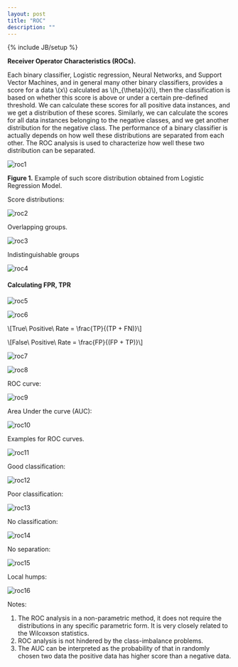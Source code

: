 ```yaml
---
layout: post
title: "ROC"
description: ""
---
```

{% include JB/setup %}


**Receiver Operator Characteristics (ROCs).**

Each binary classifier, Logistic regression, Neural Networks, and Support Vector Machines, and in general many other binary classifiers, provides a score for a data \\(x\\) calculated as \\(h_{\theta}(x)\\), then the classification is based on whether this score is above or under a certain pre-defined threshold. 
We can calculate these scores for all positive data instances, and we get a distribution of these scores. Similarly, we can calculate the scores for all data instances belonging to the negative classes, and we get another distribution for the negative class. 
The performance of a binary classifier is actually depends on how well these distributions are separated from each other. The ROC analysis is used to characterize how well these two distribution can be separated.

![roc1](./images/roc1.png)

**Figure 1.** Example of such score distribution obtained from Logistic Regression Model.

Score distributions:

![roc2](./images/roc2.png)

Overlapping groups.

![roc3](./images/roc3.png)

Indistinguishable groups

![roc4](./images/roc4.png)



#### Calculating FPR, TPR

![roc5](./images/roc5.png)

![roc6](./images/roc6.png)


\\[True\ Positive\ Rate = \frac{TP}{(TP + FN)}\\]

\\[False\ Positive\ Rate = \frac{FP}{(FP + TP)}\\]

![roc7](./images/roc7.png)

![roc8](./images/roc8.png)

ROC curve:

![roc9](./images/roc9.png)

Area Under the curve (AUC):

![roc10](./images/roc10.png)

Examples for ROC curves.

![roc11](./images/roc11.png)

Good classification:

![roc12](./images/roc12.png)

Poor classification:

![roc13](./images/roc13.png)

No classification:

![roc14](./images/roc14.png)

No separation:

![roc15](./images/roc15.png)

Local humps:

![roc16](./images/roc16.png)


Notes:
1. The ROC analysis in a non-parametric method, it does not require the distributions in any specific parametric form. It is very closely related to the Wilcoxson statistics.
2. ROC analysis is not hindered by the class-imbalance problems.
3. The AUC can be interpreted as the probability of that in randomly chosen two data the positive data has higher score than a negative data. 